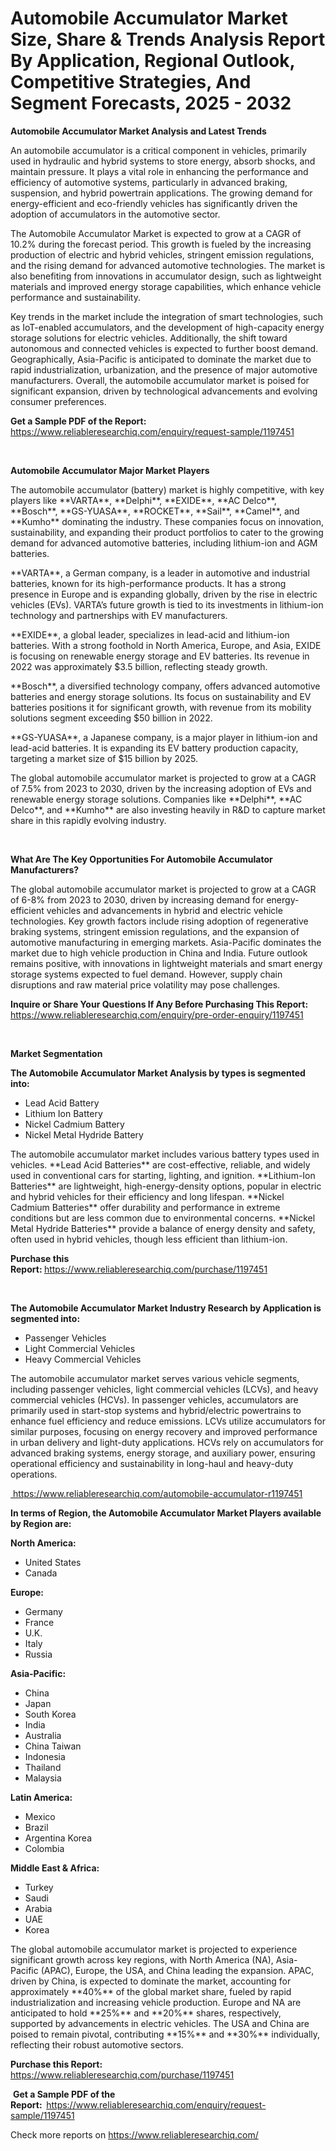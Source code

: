 <p><h1>Automobile Accumulator Market Size, Share & Trends Analysis Report By Application, Regional Outlook, Competitive Strategies, And Segment Forecasts, 2025 - 2032</h1></p><p><strong>Automobile Accumulator Market Analysis and Latest Trends</strong></p>
<p><p>An automobile accumulator is a critical component in vehicles, primarily used in hydraulic and hybrid systems to store energy, absorb shocks, and maintain pressure. It plays a vital role in enhancing the performance and efficiency of automotive systems, particularly in advanced braking, suspension, and hybrid powertrain applications. The growing demand for energy-efficient and eco-friendly vehicles has significantly driven the adoption of accumulators in the automotive sector.</p><p>The Automobile Accumulator Market is expected to grow at a CAGR of 10.2% during the forecast period. This growth is fueled by the increasing production of electric and hybrid vehicles, stringent emission regulations, and the rising demand for advanced automotive technologies. The market is also benefiting from innovations in accumulator design, such as lightweight materials and improved energy storage capabilities, which enhance vehicle performance and sustainability.</p><p>Key trends in the market include the integration of smart technologies, such as IoT-enabled accumulators, and the development of high-capacity energy storage solutions for electric vehicles. Additionally, the shift toward autonomous and connected vehicles is expected to further boost demand. Geographically, Asia-Pacific is anticipated to dominate the market due to rapid industrialization, urbanization, and the presence of major automotive manufacturers. Overall, the automobile accumulator market is poised for significant expansion, driven by technological advancements and evolving consumer preferences.</p></p>
<p><strong>Get a Sample PDF of the Report:&nbsp;</strong> <a href="https://www.reliableresearchiq.com/enquiry/request-sample/1197451?utm_campaign=123&utm_medium=2&utm_source=Github&utm_content=ia&utm_term=24012025&utm_id=automobile-accumulator">https://www.reliableresearchiq.com/enquiry/request-sample/1197451</a></p>
<p>&nbsp;</p>
<p><strong>Automobile Accumulator Major Market Players</strong></p>
<p><p>The automobile accumulator (battery) market is highly competitive, with key players like **VARTA**, **Delphi**, **EXIDE**, **AC Delco**, **Bosch**, **GS-YUASA**, **ROCKET**, **Sail**, **Camel**, and **Kumho** dominating the industry. These companies focus on innovation, sustainability, and expanding their product portfolios to cater to the growing demand for advanced automotive batteries, including lithium-ion and AGM batteries.</p><p>**VARTA**, a German company, is a leader in automotive and industrial batteries, known for its high-performance products. It has a strong presence in Europe and is expanding globally, driven by the rise in electric vehicles (EVs). VARTA’s future growth is tied to its investments in lithium-ion technology and partnerships with EV manufacturers.</p><p>**EXIDE**, a global leader, specializes in lead-acid and lithium-ion batteries. With a strong foothold in North America, Europe, and Asia, EXIDE is focusing on renewable energy storage and EV batteries. Its revenue in 2022 was approximately $3.5 billion, reflecting steady growth.</p><p>**Bosch**, a diversified technology company, offers advanced automotive batteries and energy storage solutions. Its focus on sustainability and EV batteries positions it for significant growth, with revenue from its mobility solutions segment exceeding $50 billion in 2022.</p><p>**GS-YUASA**, a Japanese company, is a major player in lithium-ion and lead-acid batteries. It is expanding its EV battery production capacity, targeting a market size of $15 billion by 2025.</p><p>The global automobile accumulator market is projected to grow at a CAGR of 7.5% from 2023 to 2030, driven by the increasing adoption of EVs and renewable energy storage solutions. Companies like **Delphi**, **AC Delco**, and **Kumho** are also investing heavily in R&D to capture market share in this rapidly evolving industry.</p></p>
<p>&nbsp;</p>
<p><strong>What Are The Key Opportunities For Automobile Accumulator Manufacturers?</strong></p>
<p><p>The global automobile accumulator market is projected to grow at a CAGR of 6-8% from 2023 to 2030, driven by increasing demand for energy-efficient vehicles and advancements in hybrid and electric vehicle technologies. Key growth factors include rising adoption of regenerative braking systems, stringent emission regulations, and the expansion of automotive manufacturing in emerging markets. Asia-Pacific dominates the market due to high vehicle production in China and India. Future outlook remains positive, with innovations in lightweight materials and smart energy storage systems expected to fuel demand. However, supply chain disruptions and raw material price volatility may pose challenges.</p></p>
<p><strong>Inquire or Share Your Questions If Any Before Purchasing This Report:</strong> <a href="https://www.reliableresearchiq.com/enquiry/pre-order-enquiry/1197451?utm_campaign=123&utm_medium=2&utm_source=Github&utm_content=ia&utm_term=24012025&utm_id=automobile-accumulator">https://www.reliableresearchiq.com/enquiry/pre-order-enquiry/1197451</a></p>
<p>&nbsp;</p>
<p><strong>Market Segmentation</strong></p>
<p><strong>The Automobile Accumulator Market Analysis by types is segmented into:</strong></p>
<p><ul><li>Lead Acid Battery</li><li>Lithium Ion Battery</li><li>Nickel Cadmium Battery</li><li>Nickel Metal Hydride Battery</li></ul></p>
<p><p>The automobile accumulator market includes various battery types used in vehicles. **Lead Acid Batteries** are cost-effective, reliable, and widely used in conventional cars for starting, lighting, and ignition. **Lithium-Ion Batteries** are lightweight, high-energy-density options, popular in electric and hybrid vehicles for their efficiency and long lifespan. **Nickel Cadmium Batteries** offer durability and performance in extreme conditions but are less common due to environmental concerns. **Nickel Metal Hydride Batteries** provide a balance of energy density and safety, often used in hybrid vehicles, though less efficient than lithium-ion.</p></p>
<p><strong>Purchase this Report:&nbsp;</strong><a href="https://www.reliableresearchiq.com/purchase/1197451?utm_campaign=123&utm_medium=2&utm_source=Github&utm_content=ia&utm_term=24012025&utm_id=automobile-accumulator">https://www.reliableresearchiq.com/purchase/1197451</a></p>
<p>&nbsp;</p>
<p><strong>The Automobile Accumulator Market Industry Research by Application is segmented into:</strong></p>
<p><ul><li>Passenger Vehicles</li><li>Light Commercial Vehicles</li><li>Heavy Commercial Vehicles</li></ul></p>
<p><p>The automobile accumulator market serves various vehicle segments, including passenger vehicles, light commercial vehicles (LCVs), and heavy commercial vehicles (HCVs). In passenger vehicles, accumulators are primarily used in start-stop systems and hybrid/electric powertrains to enhance fuel efficiency and reduce emissions. LCVs utilize accumulators for similar purposes, focusing on energy recovery and improved performance in urban delivery and light-duty applications. HCVs rely on accumulators for advanced braking systems, energy storage, and auxiliary power, ensuring operational efficiency and sustainability in long-haul and heavy-duty operations.</p></p>
<p><a href="https://www.reliableresearchiq.com/automobile-accumulator-r1197451?utm_campaign=123&utm_medium=2&utm_source=Github&utm_content=ia&utm_term=24012025&utm_id=automobile-accumulator">&nbsp;https://www.reliableresearchiq.com/automobile-accumulator-r1197451</a></p>
<p><strong>In terms of Region, the Automobile Accumulator Market Players available by Region are:</strong></p>
<p>
    <p> <strong> North America: </strong>
        <ul>
            <li>United States</li>
            <li>Canada</li>
        </ul>
        </p> 
    <p> <strong> Europe: </strong>
        <ul>
            <li>Germany</li>
            <li>France</li>
            <li>U.K.</li>
            <li>Italy</li>
            <li>Russia</li>
        </ul>
        </p> 
    <p> <strong> Asia-Pacific: </strong>
        <ul>
            <li>China</li>
            <li>Japan</li>
            <li>South Korea</li>
            <li>India</li>
            <li>Australia</li>
            <li>China Taiwan</li>
            <li>Indonesia</li>
            <li>Thailand</li>
            <li>Malaysia</li>
        </ul>
        </p> 
    <p> <strong> Latin America: </strong>
        <ul>
            <li>Mexico</li>
            <li>Brazil</li>
            <li>Argentina Korea</li>
            <li>Colombia</li>
        </ul>
        </p> 
    <p> <strong> Middle East & Africa: </strong>
        <ul>
            <li>Turkey</li>
            <li>Saudi</li>
            <li>Arabia</li>
            <li>UAE</li>
            <li>Korea</li>
        </ul>
    </p>
    </p>
<p><p>The global automobile accumulator market is projected to experience significant growth across key regions, with North America (NA), Asia-Pacific (APAC), Europe, the USA, and China leading the expansion. APAC, driven by China, is expected to dominate the market, accounting for approximately **40%** of the global market share, fueled by rapid industrialization and increasing vehicle production. Europe and NA are anticipated to hold **25%** and **20%** shares, respectively, supported by advancements in electric vehicles. The USA and China are poised to remain pivotal, contributing **15%** and **30%** individually, reflecting their robust automotive sectors.</p></p>
<p><strong>Purchase this Report: </strong><a href="https://www.reliableresearchiq.com/purchase/1197451?utm_campaign=123&utm_medium=2&utm_source=Github&utm_content=ia&utm_term=24012025&utm_id=automobile-accumulator">https://www.reliableresearchiq.com/purchase/1197451</a></p>
<p>&nbsp;<strong>Get a Sample PDF of the Report:&nbsp;&nbsp;</strong><a href="https://www.reliableresearchiq.com/enquiry/request-sample/1197451?utm_campaign=123&utm_medium=2&utm_source=Github&utm_content=ia&utm_term=24012025&utm_id=automobile-accumulator">https://www.reliableresearchiq.com/enquiry/request-sample/1197451</a></p>
<p><strong></strong></p>
<p>Check more reports on <a href="https://www.reliableresearchiq.com/?utm_campaign=123&utm_medium=2&utm_source=Github&utm_content=ia&utm_term=24012025&utm_id=automobile-accumulator">https://www.reliableresearchiq.com/</a></p>